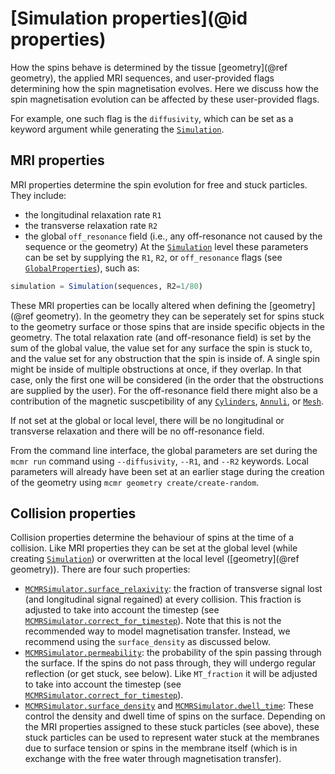 # [Simulation properties](@id properties)
How the spins behave is determined by the tissue [geometry](@ref geometry), the applied MRI sequences, and user-provided flags determining how the spin magnetisation evolves. Here we discuss how the spin magnetisation evolution can be affected by these user-provided flags.

For example, one such flag is the `diffusivity`, which can be set as a keyword argument while generating the [`Simulation`](@ref).
## MRI properties
MRI properties determine the spin evolution for free and stuck particles. They include:
- the longitudinal relaxation rate `R1`
- the transverse relaxation rate `R2`
- the global `off_resonance` field (i.e., any off-resonance not caused by the sequence or the geometry)
At the [`Simulation`](@ref) level these parameters can be set by supplying the `R1`, `R2`, or `off_resonance` flags (see [`GlobalProperties`](@ref)), such as:
```julia
simulation = Simulation(sequences, R2=1/80)
```
These MRI properties can be locally altered when defining the [geometry](@ref geometry). In the geometry they can be seperately set for spins stuck to the geometry surface or those spins that are inside specific objects in the geometry. The total relaxation rate (and off-resonance field) is set by the sum of the global value, the value set for any surface the spin is stuck to, and the value set for any obstruction that the spin is inside of. A single spin might be inside of multiple obstructions at once, if they overlap. In that case, only the first one will be considered (in the order that the obstructions are supplied by the user). For the off-resonance field there might also be a contribution of the magnetic suscpetibility of any [`Cylinders`](@ref), [`Annuli`](@ref), or [`Mesh`](@ref).

If not set at the global or local level, there will be no longitudinal or transverse relaxation and there will be no off-resonance field.

From the command line interface, the global parameters are set during the `mcmr run` command using `--diffusivity`, `--R1`, and `--R2` keywords.
Local parameters will already have been set at an earlier stage during the creation of the geometry using `mcmr geometry create/create-random`.

## Collision properties
Collision properties determine the behaviour of spins at the time of a collision. Like MRI properties they can be set at the global level (while creating [`Simulation`](@ref)) or overwritten at the local level ([geometry](@ref geometry)). There are four such properties:
- [`MCMRSimulator.surface_relaxivity`](@ref): the fraction of transverse signal lost (and longitudinal signal regained) at every collision. This fraction is adjusted to take into account the timestep (see [`MCMRSimulator.correct_for_timestep`](@ref)). Note that this is not the recommended way to model magnetisation transfer. Instead, we recommend using the `surface_density` as discussed below.
- [`MCMRSimulator.permeability`](@ref): the probability of the spin passing through the surface. If the spins do not pass through, they will undergo regular reflection (or get stuck, see below). Like `MT_fraction` it will be adjusted to take into account the timestep (see [`MCMRSimulator.correct_for_timestep`](@ref)).
- [`MCMRSimulator.surface_density`](@ref) and [`MCMRSimulator.dwell_time`](@ref): These control the density and dwell time of spins on the surface. Depending on the MRI properties assigned to these stuck particles (see above), these stuck particles can be used to represent water stuck at the membranes due to surface tension or spins in the membrane itself (which is in exchange with the free water through magnetisation transfer).

